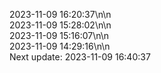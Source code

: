 2023-11-09 16:20:37\n\n  
2023-11-09 15:28:02\n\n  
2023-11-09 15:16:07\n\n  
2023-11-09 14:29:16\n\n  
Next update: 2023-11-09 16:40:37
